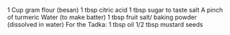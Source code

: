 1 Cup gram flour (besan)
1 tbsp citric acid
1 tbsp sugar
to taste salt
A pinch of turmeric
Water (to make batter)
1 tbsp fruit salt/ baking powder (dissolved in water)
For the Tadka:
1 tbsp oil
1/2 tbsp mustard seeds
